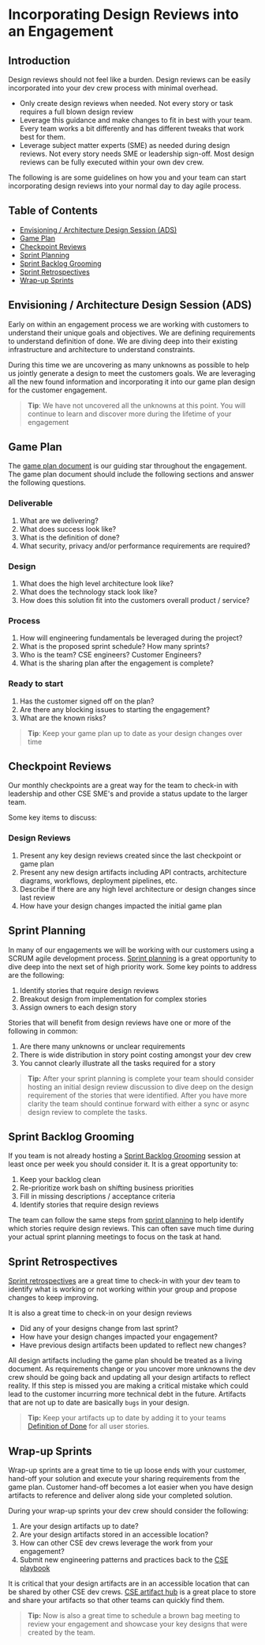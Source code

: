 # Incorporating Design Reviews into an Engagement

## Introduction

Design reviews should not feel like a burden.  Design reviews can be easily incorporated into your dev crew process with minimal overhead.  

- Only create design reviews when needed.  Not every story or task requires a full blown design review
- Leverage this guidance and make changes to fit in best with your team.  Every team works a bit differently and has different tweaks that work best for them.
- Leverage subject matter experts (SME) as needed during design reviews. Not every story needs SME or leadership sign-off.  Most design reviews can be fully executed within your own dev crew.

The following is are some guidelines on how you and your team can start incorporating design reviews into your normal day to day agile process.

## Table of Contents

- [Envisioning / Architecture Design Session (ADS)](#envisioning--architecture-design-session-ads)
- [Game Plan](#game-plan)
- [Checkpoint Reviews](#checkpoint-reviews)
- [Sprint Planning](#sprint-planning)
- [Sprint Backlog Grooming](#sprint-backlog-grooming)
- [Sprint Retrospectives](#sprint-retrospectives)
- [Wrap-up Sprints](#wrap-up-sprints)

## Envisioning / Architecture Design Session (ADS)

Early on within an engagement process we are working with customers to understand their unique goals and objectives.  We are defining requirements to understand definition of done.  We are diving deep into their existing infrastructure and architecture to understand constraints.

During this time we are uncovering as many unknowns as possible to help us jointly generate a design to meet the customers goals.  We are leveraging all the new found information and incorporating it into our game plan design for the customer engagement.

> **Tip**: We have not uncovered all the unknowns at this point. You will continue to learn and discover more during the lifetime of your engagement

## Game Plan

The [game plan document](https://aka.ms/GamePlanTemplate) is our guiding star throughout the engagement.  The game plan document should include the following sections and answer the following questions.

### Deliverable

1. What are we delivering?
1. What does success look like?
1. What is the definition of done?
1. What security, privacy and/or performance requirements are required?

### Design

1. What does the high level architecture look like?
1. What does the technology stack look like?
1. How does this solution fit into the customers overall product / service?

### Process

1. How will engineering fundamentals be leveraged during the project?
1. What is the proposed sprint schedule?  How many sprints?
1. Who is the team? CSE engineers? Customer Engineers?
1. What is the sharing plan after the engagement is complete?

### Ready to start

1. Has the customer signed off on the plan?
1. Are there any blocking issues to starting the engagement?
1. What are the known risks?

> **Tip**: Keep your game plan up to date as your design changes over time

## Checkpoint Reviews

Our monthly checkpoints are a great way for the team to check-in with leadership and other CSE SME's and provide a status update to the larger team.

Some key items to discuss:

### Design Reviews

1. Present any key design reviews created since the last checkpoint or game plan
1. Present any new design artifacts including API contracts, architecture diagrams, workflows, deployment pipelines, etc.
1. Describe if there are any high level architecture or design changes since last review
1. How have your design changes impacted the initial game plan

## Sprint Planning

In many of our engagements we will be working with our customers using a SCRUM agile development process.  [Sprint planning](../../agile-development/sprint-planning/readme.md) is a great opportunity to dive deep into the next set of high priority work.  Some key points to address are the following:

1. Identify stories that require design reviews
1. Breakout design from implementation for complex stories
1. Assign owners to each design story

Stories that will benefit from design reviews have one or more of the following in common:

1. Are there many unknowns or unclear requirements
1. There is wide distribution in story point costing amongst your dev crew
1. You cannot clearly illustrate all the tasks required for a story

> **Tip:** After your sprint planning is complete your team should consider hosting an initial design review discussion to dive deep on the design requirement of the stories that were identified.  After you have more clarity the team should continue forward with either a sync or async design review to complete the tasks.

## Sprint Backlog Grooming

If you team is not already hosting a [Sprint Backlog Grooming](../../agile-development/backlog-management/grooming/readme.md) session at least once per week you should consider it.  It is a great opportunity to:

1. Keep your backlog clean
1. Re-prioritize work bash on shifting business priorities
1. Fill in missing descriptions / acceptance criteria
1. Identify stories that require design reviews

The team can follow the same steps from [sprint planning](#sprint-planning) to help identify which stories require design reviews.  This can often save much time during your actual sprint planning meetings to focus on the task at hand.

## Sprint Retrospectives

[Sprint retrospectives](../../agile-development/retrospectives/readme.md) are a great time to check-in with your dev team to identify what is working or not working within your group and propose changes to keep improving.

It is also a great time to check-in on your design reviews

- Did any of your designs change from last sprint?
- How have your design changes impacted your engagement?
- Have previous design artifacts been updated to reflect new changes?

All design artifacts including the game plan should be treated as a living document.  As requirements change or you uncover more unknowns the dev crew should be going back and updating all your design artifacts to reflect reality.  If this step is missed you are making a critical mistake which could lead to the customer incurring more technical debt in the future. Artifacts that are not up to date are basically `bugs` in your design.

> **Tip:** Keep your artifacts up to date by adding it to your teams [Definition of Done](../../agile-development/team-agreements/definition-of-done/readme.md) for all user stories.

## Wrap-up Sprints

Wrap-up sprints are a great time to tie up loose ends with your customer, hand-off your solution and execute your sharing requirements from the game plan.  Customer hand-off becomes a lot easier when you have design artifacts to reference and deliver along side your completed solution.  

During your wrap-up sprints your dev crew should consider the following:

1. Are your design artifacts up to date?
1. Are your design artifacts stored in an accessible location?
1. How can other CSE dev crews leverage the work from your engagement?
1. Submit new engineering patterns and practices back to the [CSE playbook](https://aka.ms/cseplaybook)

It is critical that your design artifacts are in an accessible location that can be shared by other CSE dev crews.  [CSE artifact hub](https://aka.ms/cseartifacthub) is a great place to store and share your artifacts so that other teams can quickly find them.

> **Tip:** Now is also a great time to schedule a brown bag meeting to review your engagement and showcase your key designs that were created by the team.
